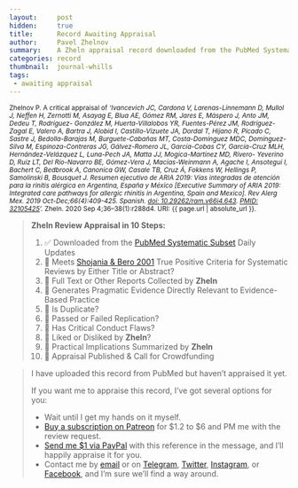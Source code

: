 ```yaml
---
layout:     post
hidden:     true
title:      Record Awaiting Appraisal
author:     Pavel Zhelnov
summary:    A Zheln appraisal record downloaded from the PubMed Systematic Subset daily updates.
categories: record
thumbnail:  journal-whills
tags:
 - awaiting appraisal
---
```


<small>Zhelnov P. A critical appraisal of _‘Ivancevich JC, Cardona V, Larenas-Linnemann D, Mullol J, Neffen H, Zernotti M, Asayag E, Blua AE, Gómez RM, Jares E, Máspero J, Anto JM, Dedeu T, Rodríguez- González M, Huerta-Villalobos YR, Fuentes-Pérez JM, Rodríguez-Zagal E, Valero A, Bartra J, Alobid I, Castillo-Vizuete JA, Dordal T, Hijano R, Picado C, Sastre J, Bedolla-Barajas M, Burguete-Cabañas MT, Costa-Domínguez MDC, Domínguez-Silva M, Espinoza-Contreras JG, Gálvez-Romero JL, García-Cobas CY, García-Cruz MLH, Hernández-Velázquez L, Luna-Pech JA, Matta JJ, Mogica-Martínez MD, Rivero- Yeverino D, Ruiz LT, Del Río-Navarro BE, Gómez-Vera J, Macías-Weinmann A, Agache I, Ansotegui I, Bachert C, Bedbrook A, Canonica GW, Casale TB, Cruz Á, Fokkens W, Hellings P, Samolinski B, Bousquet J. Resumen ejecutivo de ARIA 2019: Vías integradas de atención para la rinitis alérgica en Argentina, España y México [Executive Summary of ARIA 2019: Integrated care pathways for allergic rhinitis in Argentina, Spain and Mexico]. Rev Alerg Mex. 2019 Oct-Dec;66(4):409-425. Spanish. [doi: 10.29262/ram.v66i4.643](https://doi.org/10.29262/ram.v66i4.643). [PMID: 32105425](https://pubmed.gov/32105425)’._ Zheln. 2020 Sep 4;36–38(1):r288d4. URI: {{ page.url | absolute_url }}.</small>

> **Zheln Review Appraisal in 10 Steps:**
>
> 1. ✅ Downloaded from the [PubMed Systematic Subset](https://p1m.org/ssb) Daily Updates
> 2. 🔄 Meets [Shojania & Bero 2001](https://www.researchgate.net/publication/11820967_Taking_Advantage_of_the_Explosion_of_Systematic_Reviews_An_Efficient_MEDLINE_Search_Strategy) True Positive Criteria for Systematic Reviews by Either Title or Abstract?
> 3. 🔄 Full Text or Other Reports Collected by **Zheln**
> 4. 🔄 Generates Pragmatic Evidence Directly Relevant to Evidence-Based Practice
> 5. 🔄 Is Duplicate?
> 6. 🔄 Passed or Failed Replication?
> 7. 🔄 Has Critical Conduct Flaws?
> 8. 🔄 Liked or Disliked by **Zheln**?
> 9. 🔄 Practical Implications Summarized by **Zheln**
> 10. 🔄 Appraisal Published & Call for Crowdfunding

> I have uploaded this record from PubMed but haven’t appraised it yet.
>
> If you want me to appraise this record, I’ve got several options for you:
> * Wait until I get my hands on it myself.
> * [Buy a subscription on Patreon](https://patreon.com/zheln) for $1.2 to $6 and PM me with the review request.
> * [Send me $1 via PayPal](https://paypal.me/pjelnov) with this reference in the message, and I’ll happily appraise it for you.
> * Contact me by [email](mailto:pavel@zheln.com) or on [Telegram](https://t.me/drzhelnov), [Twitter](https://twitter.com/drzhelnov), [Instagram](https://instagram.com/igzheln), or [Facebook](https://facebook.com/drzhelnov), and I’m sure we’ll find a way around.
